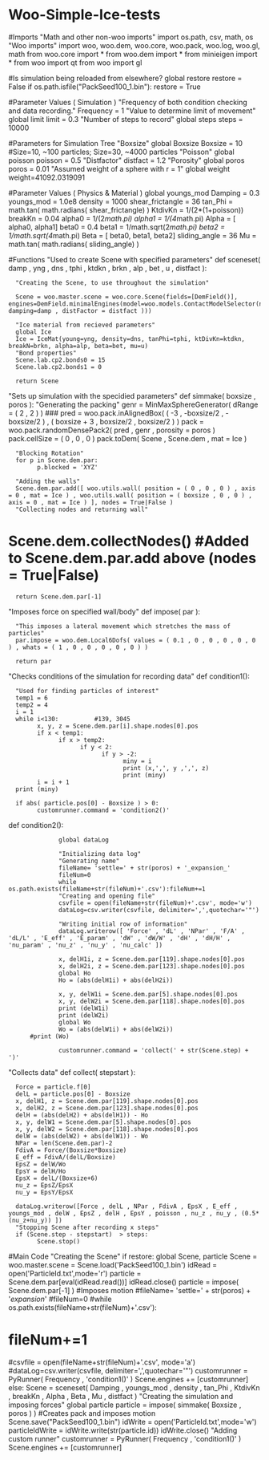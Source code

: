 # Woo-Simple-Ice-tests

#Imports
"Math and other non-woo imports"
import os.path, csv, math, os
"Woo imports"
import woo, woo.dem, woo.core, woo.pack, woo.log, woo.gl, math
from woo.core import *
from woo.dem import *
from minieigen import *
from woo import qt
from woo import gl

#Is simulation being reloaded from elsewhere?
global restore
restore = False
if os.path.isfile("PackSeed100_1.bin"):
   restore = True

#Parameter Values ( Simulation )
"Frequency of both condition checking and data recording."
Frequency            = 1
"Value to determine limit of movement"
global limit
limit = 0.3
"Number of steps to record"
global steps
steps = 10000


#Parameters for Simulation Tree
"Boxsize"
global Boxsize
Boxsize  = 10		#Size=10, ~100 particles; Size=30, ~4000 particles
"Poisson"
global poisson
poisson = 0.5
"Distfactor"
distfact = 1.2
"Porosity"
global poros
poros = 0.01
"Assumed weight of a sphere with r = 1"
global weight
weight=41092.0319091


#Parameter Values ( Physics & Material )
global youngs_mod
Damping = 0.3
youngs_mod = 1.0e8
density = 1000
shear_frictangle = 36
tan_Phi = math.tan( math.radians( shear_frictangle) )
KtdivKn = 1/(2*(1+poisson)) 
breakKn = 0.04 
alpha0 = 1/(2*math.pi)
alpha1 = 1/(4*math.pi)
Alpha = [ alpha0, alpha1] 
beta0 = 0.4
beta1 = 1/math.sqrt(2*math.pi)
beta2 = 1/math.sqrt(4*math.pi)
Beta                      = [ beta0, beta1, beta2]
sliding_angle = 36
Mu                        = math.tan( math.radians( sliding_angle) )


#Functions
"Used to create Scene with specified parameters"
def sceneset( damp , yng , dns , tphi , ktdkn , brkn , alp , bet , u , distfact ):
     
      "Creating the Scene, to use throughout the simulation"

      Scene = woo.master.scene = woo.core.Scene(fields=[DemField()], engines=DemField.minimalEngines(model=woo.models.ContactModelSelector(name='ice', damping=damp , distFactor = distfact )))  

      "Ice material from recieved parameters"
      global Ice
      Ice = IceMat(young=yng, density=dns, tanPhi=tphi, ktDivKn=ktdkn, breakN=brkn, alpha=alp, beta=bet, mu=u)
      "Bond properties"
      Scene.lab.cp2.bonds0 = 15
      Scene.lab.cp2.bonds1 = 0     

      return Scene
      
      
"Sets up simulation with the specidied parameters"
def simmake( boxsize , poros ):
      "Generating the packing"
      genr = MinMaxSphereGenerator( dRange = ( 2 , 2 ) )		###
      pred = woo.pack.inAlignedBox( ( -3 , -boxsize/2 , -boxsize/2 ) , ( boxsize + 3 , boxsize/2 , boxsize/2 ) )
      pack = woo.pack.randomDensePack2( pred , genr , porosity = poros )
      pack.cellSize = ( 0 , 0 , 0 )
      pack.toDem( Scene , Scene.dem , mat = Ice )

      "Blocking Rotation"
      for p in Scene.dem.par:
            p.blocked = 'XYZ'
            
      "Adding the walls"
      Scene.dem.par.add([ woo.utils.wall( position = ( 0 , 0 , 0 ) , axis = 0 , mat = Ice ) , woo.utils.wall( position = ( boxsize , 0 , 0 ) , axis = 0 , mat = Ice ) ], nodes = True|False )
      "Collecting nodes and returning wall"
#      Scene.dem.collectNodes()		#Added to Scene.dem.par.add above (nodes = True|False)
      return Scene.dem.par[-1]      
     
"Imposes force on specified wall/body"
def impose( par ):

      
      "This imposes a lateral movement which stretches the mass of particles"
      par.impose = woo.dem.Local6Dofs( values = ( 0.1 , 0 , 0 , 0 , 0 , 0 ) , whats = ( 1 , 0 , 0 , 0 , 0 , 0 ) )

      return par
      

"Checks conditions of the simulation for recording data"
def condition1():

      "Used for finding particles of interest"
      temp1 = 6
      temp2 = 4
      i = 1
      while i<130:			#139, 3045
            x, y, z = Scene.dem.par[i].shape.nodes[0].pos 
            if x < temp1:
                  if x > temp2:
                        if y < 2:
                              if y > -2:
                                    miny = i
                                    print (x,',', y ,',', z)
                                    print (miny)
            i = i + 1
      print (miny)
 
      if abs( particle.pos[0] - Boxsize ) > 0:
            customrunner.command = 'condition2()'
      
def condition2():

                  global dataLog
                  
                  "Initializing data log"
                  "Generating name"
                  fileName= 'settle=' + str(poros) + '_expansion_'
                  fileNum=0
                  while os.path.exists(fileName+str(fileNum)+'.csv'):fileNum+=1
                  "Creating and opening file"
                  csvfile = open(fileName+str(fileNum)+'.csv', mode='w')
                  dataLog=csv.writer(csvfile, delimiter=',',quotechar='"')
                  
                  "Writing initial row of information"
                  dataLog.writerow([ 'Force' , 'dL' , 'NPar' , 'F/A' , 'dL/L' , 'E_eff' , 'E_param' , 'dW' , 'dW/W' , 'dH' , 'dH/H' , 'nu_param' , 'nu_z' , 'nu_y' , 'nu_calc' ])

                  x, delH1i, z = Scene.dem.par[119].shape.nodes[0].pos
                  x, delH2i, z = Scene.dem.par[123].shape.nodes[0].pos
                  global Ho
                  Ho = (abs(delH1i) + abs(delH2i))

                  x, y, delW1i = Scene.dem.par[5].shape.nodes[0].pos
                  x, y, delW2i = Scene.dem.par[118].shape.nodes[0].pos
                  print (delW1i)
                  print (delW2i)
                  global Wo
                  Wo = (abs(delW1i) + abs(delW2i))
		  #print (Wo)

                  customrunner.command = 'collect(' + str(Scene.step) + ')'
                  
  
"Collects data"
def collect( stepstart ):
      
      Force = particle.f[0]
      delL = particle.pos[0] - Boxsize
      x, delH1, z = Scene.dem.par[119].shape.nodes[0].pos
      x, delH2, z = Scene.dem.par[123].shape.nodes[0].pos
      delH = (abs(delH2) + abs(delH1)) - Ho
      x, y, delW1 = Scene.dem.par[5].shape.nodes[0].pos
      x, y, delW2 = Scene.dem.par[118].shape.nodes[0].pos
      delW = (abs(delW2) + abs(delW1)) - Wo
      NPar = len(Scene.dem.par)-2
      FdivA = Force/(Boxsize*Boxsize)
      E_eff = FdivA/(delL/Boxsize)
      EpsZ = delW/Wo
      EpsY = delH/Ho
      EpsX = delL/(Boxsize+6)
      nu_z = EpsZ/EpsX
      nu_y = EpsY/EpsX
      
      dataLog.writerow([Force , delL , NPar , FdivA , EpsX , E_eff , youngs_mod , delW , EpsZ , delH , EpsY , poisson , nu_z , nu_y , (0.5*(nu_z+nu_y)) ])
      "Stopping Scene after recording x steps"      
      if (Scene.step - stepstart)  > steps:
            Scene.stop()
      
      
#Main Code
"Creating the Scene"
if restore:
   global Scene, particle
   Scene = woo.master.scene = Scene.load('PackSeed100_1.bin')
   idRead = open('ParticleId.txt',mode='r')
   particle = Scene.dem.par[eval(idRead.read())]
   idRead.close()
   particle = impose( Scene.dem.par[-1] )			#Imposes motion
   #fileName= 'settle=' + str(poros) + '_expansion_'
   #fileNum=0
   #while os.path.exists(fileName+str(fileNum)+'.csv'):
   #   fileNum+=1
   #csvfile = open(fileName+str(fileNum)+'.csv', mode='a')
   #dataLog=csv.writer(csvfile, delimiter=',',quotechar='"')
   customrunner = PyRunner( Frequency , 'condition1()' )
   Scene.engines += [customrunner]
else:
   Scene = sceneset( Damping , youngs_mod , density , tan_Phi , KtdivKn , breakKn , Alpha , Beta , Mu , distfact )
   "Creating the simulation and imposing forces"
   global particle
   particle = impose( simmake( Boxsize , poros ) )		#Creates pack and imposes motion
   Scene.save("PackSeed100_1.bin")
   idWrite = open('ParticleId.txt',mode='w')
   particleIdWrite = idWrite.write(str(particle.id))
   idWrite.close()
   "Adding custom runner"
   customrunner = PyRunner( Frequency , 'condition1()' )
   Scene.engines += [customrunner]
